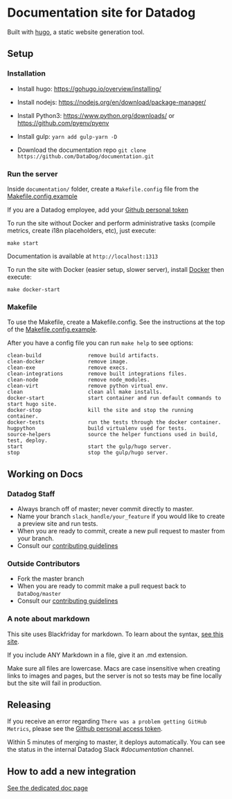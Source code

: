 # Documentation site for Datadog

Built with [hugo](https://gohugo.io/), a static website generation tool.

## Setup
### Installation

* Install hugo: https://gohugo.io/overview/installing/

* Install nodejs: https://nodejs.org/en/download/package-manager/

* Install Python3: https://www.python.org/downloads/ or https://github.com/pyenv/pyenv

* Install gulp: ```yarn add gulp-yarn -D```

* Download the documentation repo ```git clone https://github.com/DataDog/documentation.git```

### Run the server

Inside `documentation/` folder, create a `Makefile.config` file from the [Makefile.config.example](https://github.com/DataDog/documentation/blob/master/Makefile.config.example)

If you are a Datadog employee, add your [Github personal token](https://github.com/DataDog/documentation/wiki/Github-personal-token)

To run the site without Docker and perform administrative tasks (compile metrics, create i18n placeholders, etc), just execute:

`make start`

Documentation is available at `http://localhost:1313`

To run the site with Docker (easier setup, slower server), install [Docker](https://docs.docker.com/engine/installation/#supported-platforms) then execute: 

`make docker-start`

### Makefile

To use the Makefile, create a Makefile.config. See the instructions at the top of the [Makefile.config.example](https://github.com/DataDog/documentation/blob/master/Makefile.config.example).

After you have a config file you can run `make help` to see options:

```
clean-build               remove build artifacts.
clean-docker              remove image.
clean-exe                 remove execs.
clean-integrations        remove built integrations files.
clean-node                remove node_modules.
clean-virt                remove python virtual env.
clean                     clean all make installs.
docker-start              start container and run default commands to start hugo site.
docker-stop               kill the site and stop the running container.
docker-tests              run the tests through the docker container.
hugpython                 build virtualenv used for tests.
source-helpers            source the helper functions used in build, test, deploy.
start                     start the gulp/hugo server.
stop                      stop the gulp/hugo server.
```

## Working on Docs

### Datadog Staff

* Always branch off of master; never commit directly to master.
* Name your branch `slack_handle/your_feature` if you would like to create a preview site and run tests.
* When you are ready to commit, create a new pull request to master from your branch.
* Consult our [contributing guidelines](https://github.com/DataDog/documentation/blob/master/CONTRIBUTING.md)

### Outside Contributors

* Fork the master branch
* When you are ready to commit make a pull request back to `DataDog/master`
* Consult our [contributing guidelines](https://github.com/DataDog/documentation/blob/master/CONTRIBUTING.md)

### A note about markdown

This site uses Blackfriday for markdown. To learn about the syntax, [see this site](https://github.com/russross/blackfriday).

If you include ANY Markdown in a file, give it an .md extension.

Make sure all files are lowercase. Macs are case insensitive when creating links to images and pages, but the server is not so tests may be fine locally but the site will fail in production.

## Releasing

If you receive an error regarding `There was a problem getting GitHub Metrics`, please see the [Github personal access token](https://github.com/DataDog/documentation/wiki/Github-personal-token).

Within 5 minutes of merging to master, it deploys automatically. You can see the status in the internal Datadog Slack *#documentation* channel.

## How to add a new integration

[See the dedicated doc page](https://docs.datadoghq.com/developers/integrations)
